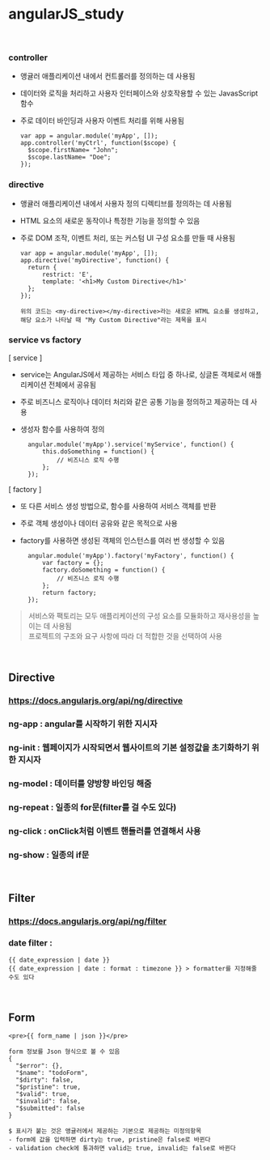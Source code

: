 # angularJS_study

</br>

### controller
- 앵귤러 애플리케이션 내에서 컨트롤러를 정의하는 데 사용됨
- 데이터와 로직을 처리하고 사용자 인터페이스와 상호작용할 수 있는 JavasScript 함수
- 주로 데이터 바인딩과 사용자 이벤트 처리를 위해 사용됨

      var app = angular.module('myApp', []);
      app.controller('myCtrl', function($scope) {
        $scope.firstName= "John";
        $scope.lastName= "Doe";
      });
### directive
- 앵귤러 애플리케이션 내에서 사용자 정의 디렉티브를 정의하는 데 사용됨
- HTML 요소의 새로운 동작이나 특정한 기능을 정의할 수 있음
- 주로 DOM 조작, 이벤트 처리, 또는 커스텀 UI 구성 요소를 만들 때 사용됨

      var app = angular.module('myApp', []);
      app.directive('myDirective', function() {
        return {
            restrict: 'E',
            template: '<h1>My Custom Directive</h1>'
        };
      });
  
      위의 코드는 <my-directive></my-directive>라는 새로운 HTML 요소를 생성하고,
      해당 요소가 나타날 때 "My Custom Directive"라는 제목을 표시

### service vs factory
[ service ]
- service는 AngularJS에서 제공하는 서비스 타입 중 하나로, 싱글톤 객체로서 애플리케이션 전체에서 공유됨
- 주로 비즈니스 로직이나 데이터 처리와 같은 공통 기능을 정의하고 제공하는 데 사용
- 생성자 함수를 사용하여 정의

        angular.module('myApp').service('myService', function() {
            this.doSomething = function() {
                // 비즈니스 로직 수행
            };
        });

[ factory ]
- 또 다른 서비스 생성 방법으로, 함수를 사용하여 서비스 객체를 반환
- 주로 객체 생성이나 데이터 공유와 같은 목적으로 사용
- factory를 사용하면 생성된 객체의 인스턴스를 여러 번 생성할 수 있음

        angular.module('myApp').factory('myFactory', function() {
            var factory = {};
            factory.doSomething = function() {
                // 비즈니스 로직 수행
            };
            return factory;
        });

> 서비스와 팩토리는 모두 애플리케이션의 구성 요소를 모듈화하고 재사용성을 높이는 데 사용됨  <br>
> 프로젝트의 구조와 요구 사항에 따라 더 적합한 것을 선택하여 사용

</br>

## Directive
### https://docs.angularjs.org/api/ng/directive
### ng-app : angular를 시작하기 위한 지시자
### ng-init : 웹페이지가 시작되면서 웹사이트의 기본 설정값을 초기화하기 위한 지시자
### ng-model : 데이터를 양방향 바인딩 해줌
### ng-repeat : 일종의 for문(filter를 걸 수도 있다)
### ng-click : onClick처럼 이벤트 핸들러를 연결해서 사용
### ng-show : 일종의 if문

</br>

## Filter
### https://docs.angularjs.org/api/ng/filter
### date filter : 
    {{ date_expression | date }} 
    {{ date_expression | date : format : timezone }} > formatter를 지정해줄 수도 있다 

</br>

## Form
    <pre>{{ form_name | json }}</pre>
    
    form 정보를 Json 형식으로 볼 수 있음
    {
      "$error": {},
      "$name": "todoForm",
      "$dirty": false,
      "$pristine": true,
      "$valid": true,
      "$invalid": false,
      "$submitted": false
    }
    
    $ 표시가 붙는 것은 앵귤러에서 제공하는 기본으로 제공하는 미정의항목
    - form에 값을 입력하면 dirty는 true, pristine은 false로 바뀐다
    - validation check에 통과하면 valid는 true, invalid는 false로 바뀐다
